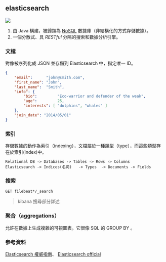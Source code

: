 ## elasticsearch
![](https://i.imgur.com/VBpAfdC.png)

1. 由 Java 構建，被歸類為 [NoSQL](https://www.ithome.com.tw/news/92507) 數據庫（非結構化的方式存儲數據）。
2. 一個分散式、具 *RESTful* 分隔的搜索和數據分析引擎。

### 文檔
對像被序列化成 JSON 並存儲到 Elasticsearch 中，指定唯一 ID。
```json
{
    "email":      "john@smith.com",
    "first_name": "John",
    "last_name":  "Smith",
    "info": {
        "bio":         "Eco-warrior and defender of the weak",
        "age":         25,
        "interests": [ "dolphins", "whales" ]
    },
    "join_date": "2014/05/01"
}
```

### 索引
存儲數據的動作為索引（indexing），文檔屬於一種類型（type），而這些類型存在於索引(index)中。
```
Relational DB -> Databases -> Tables -> Rows -> Columns
Elasticsearch -> Indices(名詞)   -> Types  -> Documents -> Fields
```

### 搜索
```
GET filebeat*/_search
```
> kibana 搜尋部分詳述

### 聚合（aggregations）
允許在數據上生成複雜的可視圖表。它很像 SQL 的 GROUP BY 。

### 參考資料
[Elasticsearch 權威指南](https://es.xiaoleilu.com)、
[Elasticsearch official](https://www.elastic.co/guide/en/elasticsearch/reference/current/getting-started.html)